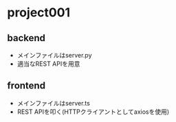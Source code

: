# project001

## backend
- メインファイルはserver.py
- 適当なREST APIを用意

## frontend
- メインファイルはserver.ts
- REST APIを叩く(HTTPクライアントとしてaxiosを使用)